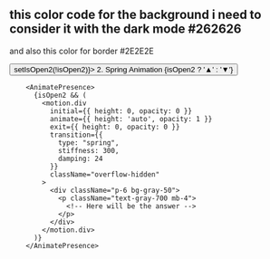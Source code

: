 ## this color code for the background i need to consider it with the dark mode #262626
and also this color for border #2E2E2E




<div className="bg-white rounded-lg shadow-md overflow-hidden">
        <button
          onClick={() => setIsOpen2(!isOpen2)}>
          2. Spring Animation {isOpen2 ? '▲' : '▼'}
        </button>
        
        <AnimatePresence>
          {isOpen2 && (
            <motion.div
              initial={{ height: 0, opacity: 0 }}
              animate={{ height: 'auto', opacity: 1 }}
              exit={{ height: 0, opacity: 0 }}
              transition={{ 
                type: "spring",
                stiffness: 300,
                damping: 24
              }}
              className="overflow-hidden"
            >
              <div className="p-6 bg-gray-50">
                <p className="text-gray-700 mb-4">
                  <!-- Here will be the answer -->
                </p>
              </div>
            </motion.div>
          )}
        </AnimatePresence>
</div>